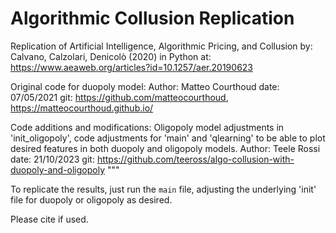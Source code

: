 # Algorithmic Collusion Replication

Replication of Artificial Intelligence, Algorithmic Pricing, and Collusion
    by: Calvano, Calzolari, Denicolò (2020) in Python
    at: https://www.aeaweb.org/articles?id=10.1257/aer.20190623

Original code for duopoly model:
    Author: Matteo Courthoud
    date: 07/05/2021
    git: https://github.com/matteocourthoud, https://matteocourthoud.github.io/

Code additions and modifications:
Oligopoly model adjustments in 'init_oligopoly', code adjustments for 'main' and 'qlearning' to be able to plot desired features in both duopoly and oligopoly models.
    Author: Teele Rossi
    date: 21/10/2023
    git: https://github.com/teeross/algo-collusion-with-duopoly-and-oligopoly
"""

To replicate the results, just run the `main` file, adjusting the underlying 'init' file for duopoly or oligopoly as desired.

Please cite if used.

